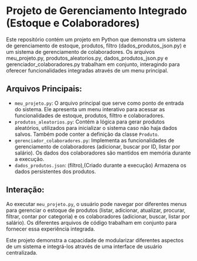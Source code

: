 # Projeto de Gerenciamento Integrado (Estoque e Colaboradores)

 Este repositório contém um projeto em Python que demonstra um sistema de gerenciamento de estoque,  produtos, filtro (dados_produtos_json.py) e um sistema de gerenciamento de colaboradores. Os arquivos meu_projeto.py, produtos_aleatorios.py, dados_produtos_json.py e gerenciador_colaboradores.py trabalham em conjunto, interagindo para oferecer funcionalidades integradas através de um menu principal.

## Arquivos Principais:

* `meu_projeto.py`: O arquivo principal que serve como ponto de entrada do sistema. Ele apresenta um menu interativo para acessar as funcionalidades de estoque, produtos, filttro e colaboradores.
* `produtos_aleatorios.py`: Contém a lógica para gerar produtos aleatórios, utilizados para inicializar o sistema caso não haja dados salvos. Também pode conter a definição da classe `Produto`.
* `gerenciador_colaboradores.py`: Implementa as funcionalidades de gerenciamento de colaboradores (adicionar, buscar por ID, listar por salário). Os dados dos colaboradores são mantidos em memória durante a execução.
* `dados_produtos.json`: (filtro),(Criado durante a execução) Armazena os dados persistentes dos produtos.

## Interação:

Ao executar `meu_projeto.py`, o usuário pode navegar por diferentes menus para gerenciar o estoque de produtos (listar, adicionar, atualizar, procurar, filtrar, contar por categoria) e os colaboradores (adicionar, buscar, listar por salário). Os diferentes arquivos de código trabalham em conjunto para fornecer essa experiência integrada.

Este projeto demonstra a capacidade de modularizar diferentes aspectos de um sistema e integrá-los através de uma interface de usuário centralizada.
